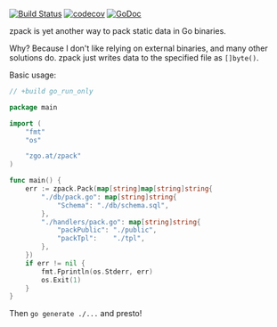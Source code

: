 [![Build Status](https://travis-ci.org/zgoat/zpack.svg?branch=master)](https://travis-ci.org/zgoat/zpack)
[![codecov](https://codecov.io/gh/zgoat/zpack/branch/master/graph/badge.svg)](https://codecov.io/gh/zgoat/zpack)
[![GoDoc](https://godoc.org/github.com/zgoat/zpack?status.svg)](https://godoc.org/github.com/zgoat/zpack)

zpack is yet another way to pack static data in Go binaries.

Why? Because I don't like relying on external binaries, and many other solutions
do. zpack just writes data to the specified file as `[]byte()`.

Basic usage:

```go
// +build go_run_only

package main

import (
	"fmt"
	"os"

	"zgo.at/zpack"
)

func main() {
	err := zpack.Pack(map[string]map[string]string{
		"./db/pack.go": map[string]string{
			"Schema": "./db/schema.sql",
		},
		"./handlers/pack.go": map[string]string{
			"packPublic": "./public",
			"packTpl":    "./tpl",
		},
	})
	if err != nil {
		fmt.Fprintln(os.Stderr, err)
		os.Exit(1)
	}
}
```

Then `go generate ./...` and presto!
